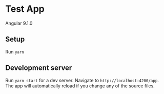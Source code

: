 # Test App

Angular 9.1.0

## Setup

Run `yarn`

## Development server

Run `yarn start` for a dev server. Navigate to `http://localhost:4200/app`. The app will automatically reload if you change any of the source files.
